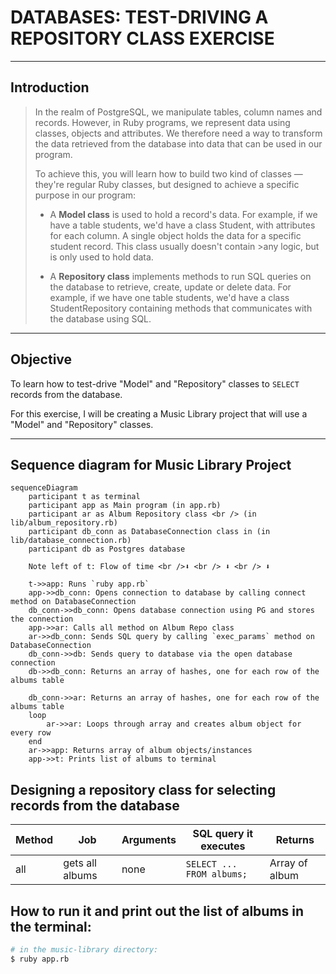 # DATABASES: TEST-DRIVING A REPOSITORY CLASS EXERCISE

----

## Introduction

>In the realm of PostgreSQL, we manipulate tables, column names and records. However, in Ruby programs, we represent data using classes, objects and attributes. We therefore need a way to transform the data retrieved from the database into data that can be used in our program.
>
>To achieve this, you will learn how to build two kind of classes — they're regular Ruby classes, but designed to achieve a specific purpose in our program:
>
> * A **Model class** is used to hold a record's data.
>For example, if we have a table students, we'd have a class Student, with attributes for each column. A single object holds the data for a specific student record. This class usually doesn't contain >any logic, but is only used to hold data.
>
> * A **Repository class** implements methods to run SQL queries on the database to retrieve, create, update or delete data.
>For example, if we have one table students, we'd have a class StudentRepository containing methods that communicates with the database using SQL.

----

## Objective

To learn how to test-drive "Model" and "Repository" classes to `SELECT` records from the database.

For this exercise, I will be creating a Music Library project that will use a "Model" and "Repository" classes.

----

## Sequence diagram for Music Library Project

```mermaid
sequenceDiagram
    participant t as terminal
    participant app as Main program (in app.rb)
    participant ar as Album Repository class <br /> (in lib/album_repository.rb)
    participant db_conn as DatabaseConnection class in (in lib/database_connection.rb)
    participant db as Postgres database

    Note left of t: Flow of time <br />⬇ <br /> ⬇ <br /> ⬇ 

    t->>app: Runs `ruby app.rb`
    app->>db_conn: Opens connection to database by calling connect method on DatabaseConnection
    db_conn->>db_conn: Opens database connection using PG and stores the connection
    app->>ar: Calls all method on Album Repo class
    ar->>db_conn: Sends SQL query by calling `exec_params` method on DatabaseConnection
    db_conn->>db: Sends query to database via the open database connection
    db->>db_conn: Returns an array of hashes, one for each row of the albums table

    db_conn->>ar: Returns an array of hashes, one for each row of the albums table
    loop 
        ar->>ar: Loops through array and creates album object for every row
    end
    ar->>app: Returns array of album objects/instances
    app->>t: Prints list of albums to terminal
```

## Designing a repository class for selecting records from the database

| Method |      Job        | Arguments |   SQL query it executes   |     Returns    |
| ------ | --------------- | --------- | ------------------------- | -------------- |
|  all   | gets all albums |   none    | `SELECT ... FROM albums;` | Array of album |

## How to run it and print out the list of albums in the terminal:

```bash
# in the music-library directory:
$ ruby app.rb
```
